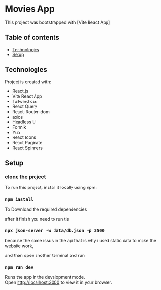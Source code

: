 # Movies App

This project was bootstrapped with [Vite React App]

## Table of contents

- [Technologies](#technologies)
- [Setup](#setup)

## Technologies

Project is created with:

- React.js
- Vite React App
- Tailwind css
- React Query
- React-Router-dom
- axios
- Headless UI
- Formik
- Yup
- React Icons
- React Paginate
- React Spinners

## Setup

### clone the project

To run this project, install it locally using npm:

### `npm install`

To Download the required dependencies

after it finish you need to run tis

### `npx json-server -w data/db.json -p 3500`

because the some issus in the api that is why i used static data to make the website work,

and then open another terminal and run

### `npm run dev`

Runs the app in the development mode.\
Open [http://localhost:3000](http://localhost:3000) to view it in your browser.
